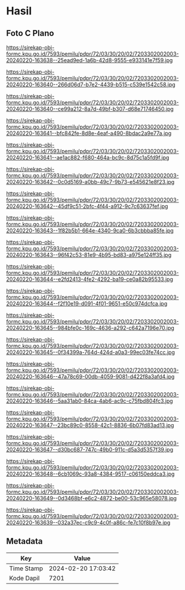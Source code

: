 # Hasil

## Foto C Plano

https://sirekap-obj-formc.kpu.go.id/7593/pemilu/pdpr/72/03/30/20/02/7203302002003-20240220-163638--25ead9ed-1a6b-42d8-9555-e933141e7f59.jpg

https://sirekap-obj-formc.kpu.go.id/7593/pemilu/pdpr/72/03/30/20/02/7203302002003-20240220-163640--266d06d7-b7e2-4439-b515-c539e1542c58.jpg

https://sirekap-obj-formc.kpu.go.id/7593/pemilu/pdpr/72/03/30/20/02/7203302002003-20240220-163640--ce99a212-8a7d-49bf-b307-d68e71746450.jpg

https://sirekap-obj-formc.kpu.go.id/7593/pemilu/pdpr/72/03/30/20/02/7203302002003-20240220-163641--bfc842fe-8d8e-4eaf-a490-8bdac2a9e77a.jpg

https://sirekap-obj-formc.kpu.go.id/7593/pemilu/pdpr/72/03/30/20/02/7203302002003-20240220-163641--ae1ac882-f680-464a-bc9c-8d75c1a5fd9f.jpg

https://sirekap-obj-formc.kpu.go.id/7593/pemilu/pdpr/72/03/30/20/02/7203302002003-20240220-163642--0c0d5169-a0bb-49c7-9b73-e545621e8f23.jpg

https://sirekap-obj-formc.kpu.go.id/7593/pemilu/pdpr/72/03/30/20/02/7203302002003-20240220-163642--45df9c51-2bfc-4f44-a912-9c7c63637fef.jpg

https://sirekap-obj-formc.kpu.go.id/7593/pemilu/pdpr/72/03/30/20/02/7203302002003-20240220-163643--1f82b5b1-664e-4340-9ca0-6b3cbbba85fe.jpg

https://sirekap-obj-formc.kpu.go.id/7593/pemilu/pdpr/72/03/30/20/02/7203302002003-20240220-163643--96f42c53-81e9-4b95-bd83-a975e124ff35.jpg

https://sirekap-obj-formc.kpu.go.id/7593/pemilu/pdpr/72/03/30/20/02/7203302002003-20240220-163644--e2fd2413-4fe2-4292-ba19-ce0a82b95533.jpg

https://sirekap-obj-formc.kpu.go.id/7593/pemilu/pdpr/72/03/30/20/02/7203302002003-20240220-163644--f2f10e19-d091-4f01-9651-e50c974dcfca.jpg

https://sirekap-obj-formc.kpu.go.id/7593/pemilu/pdpr/72/03/30/20/02/7203302002003-20240220-163645--984bfe0c-169c-4636-a292-c642a7196e70.jpg

https://sirekap-obj-formc.kpu.go.id/7593/pemilu/pdpr/72/03/30/20/02/7203302002003-20240220-163645--0f34399a-764d-424d-a0a3-99ec03fe74cc.jpg

https://sirekap-obj-formc.kpu.go.id/7593/pemilu/pdpr/72/03/30/20/02/7203302002003-20240220-163646--47a78c69-00db-4059-9081-d422f8a3afd4.jpg

https://sirekap-obj-formc.kpu.go.id/7593/pemilu/pdpr/72/03/30/20/02/7203302002003-20240220-163646--5aa31ab0-84ca-4ab6-ac9c-c75fbd804fc3.jpg

https://sirekap-obj-formc.kpu.go.id/7593/pemilu/pdpr/72/03/30/20/02/7203302002003-20240220-163647--23bc89c0-8558-42c1-8836-6b07fd83ad13.jpg

https://sirekap-obj-formc.kpu.go.id/7593/pemilu/pdpr/72/03/30/20/02/7203302002003-20240220-163647--d30bc687-747c-49b0-911c-d5a3d5357f39.jpg

https://sirekap-obj-formc.kpu.go.id/7593/pemilu/pdpr/72/03/30/20/02/7203302002003-20240220-163648--6cb1069c-93a8-4384-9517-c06150eddca3.jpg

https://sirekap-obj-formc.kpu.go.id/7593/pemilu/pdpr/72/03/30/20/02/7203302002003-20240220-163649--0d3468bf-e6c2-4872-be00-53c965e58078.jpg

https://sirekap-obj-formc.kpu.go.id/7593/pemilu/pdpr/72/03/30/20/02/7203302002003-20240220-163639--032a37ec-c9c9-4c0f-a86c-fe7c10f8b97e.jpg


## Metadata

| Key        | Value               |
| ---------- | ------------------- |
| Time Stamp | 2024-02-20 17:03:42 |
| Kode Dapil | 7201                |



